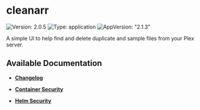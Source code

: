 # cleanarr

![Version: 2.0.5](https://img.shields.io/badge/Version-2.0.5-informational?style=flat-square) ![Type: application](https://img.shields.io/badge/Type-application-informational?style=flat-square) ![AppVersion: "2.1.3"](https://img.shields.io/badge/AppVersion-"2.1.3"-informational?style=flat-square)

A simple UI to help find and delete duplicate and sample files from your Plex server.

## Available Documentation

- [**Changelog**](CHANGELOG)

- [**Container Security**](container-security)

- [**Helm Security**](helm-security)

